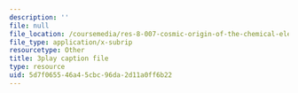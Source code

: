 ```yaml
---
description: ''
file: null
file_location: /coursemedia/res-8-007-cosmic-origin-of-the-chemical-elements-fall-2019/5d7f065546a45cbc96da2d11a0ff6b22_-KUXPcs2Di4.vtt
file_type: application/x-subrip
resourcetype: Other
title: 3play caption file
type: resource
uid: 5d7f0655-46a4-5cbc-96da-2d11a0ff6b22
---
```

